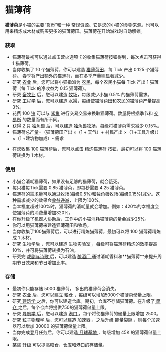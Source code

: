 # 猫薄荷
<p>
	<strong>
猫薄荷</strong>是小猫的主要“货币”和一种 <a href="?file=003-资源大全/005-资源介绍#常规资源">常规资源</a>。它是您的小猫的食物来源。也可以用来精炼成木材或购买更多的猫薄荷田。猫薄荷在开始游戏时自动解锁。
</p>
<div class="par-div" id="par-1">
	<h3 id="Production">
获取
	</h3>
	<ul>
		<li>
	猫薄荷最初可以通过点击营火选项卡的收集猫薄荷按钮得到，每次点击可获得 1 猫薄荷。
		</li>
		<li>
	当你收集了 10 个猫薄荷，你可以建造 <a href="?file=001-猫咪百科/01-建筑物/01-食物生产#猫薄荷田">猫薄荷田</a>，每 Tick 产出 0.125 个猫薄荷。
	春季将产出额外的猫薄荷，而在冬季产量则显著减少。
		</li>
		<li>
	研究 <a href="?file=001-猫咪百科/03-科学/01-科学#农业">农业</a> 后，您可以将小猫指派为 <a href="?file=001-猫咪百科/02-村庄#农民">农民</a>，每个农民小猫每 Tick 产出 1 猫薄荷（每 Tick 的净收益为 0.15 猫薄荷）。
		</li>
		<li>
	研究 <a href="?file=001-猫咪百科/03-科学/01-科学#畜牧业">畜牧业</a> 后，您可以建造 <a href="?file=001-猫咪百科/01-建筑物/01-食物生产#牧场">牧场</a>，每级减少小猫 0.5% 的猫薄荷需求。
		</li>
		<li>
	研究 <a href="?file=001-猫咪百科/03-科学/01-科学#工程学">工程学</a> 后，您可以建造 <a href="?file=001-猫咪百科/01-建筑物/01-食物生产#水渠">水渠</a>，每级使猫薄荷田和农民的猫薄荷产量提高 3%。
		</li>
		<li>
			花费 100 <a href="?file=003-资源大全/05-铁">
		 铁</a> 可以与 <a href="?file=001-猫咪百科/05-贸易">鲨鱼</a> 进行交易交易来换取猫薄荷。数量将根据季节和 <a href="?file=001-猫咪百科/01-建筑物/08-其它建筑#交易所">交易所</a> 的数量而有所不同。
		</li>
		<li>
	获得 2 只 <a href="?file=003-资源大全/45-独角兽">独角兽</a> 后，可以建造 <a href="?file=001-猫咪百科/01-建筑物/08-其它建筑#独角兽牧场">独角兽牧场</a>，每级将猫薄荷需求减少 0.15%。
		</li>
		<li>
	猫薄荷总产量=（猫薄荷田产出 ×（1 + 天气）+ 村民产出 ×（1 +工具升级））×（1 +建筑物加成）- 需求
		</li>
	</ul>
</div>

   <ul>
    <li>在您收集 100 猫薄荷后，您可以点击 精炼猫薄荷 按钮，最初可以将 100 猫薄荷转换为 1 木材。</li>
   </ul>

<div class="par-div" id="par-2">
	<h3 id="Uses">
使用
	</h3>
	<ul>
	<li>
	小猫会消耗猫薄荷，如果没有足够的猫薄荷，就会饿死。
	</li>
		<li>
	每只猫每Tick需要 0.85 猫薄荷，即每秒需要 4.25 猫薄荷。
	    </li>
		<li>
    猫薄荷的需求量可以通过牧场(每级0.5%)和独角兽牧场(每级0.15%)减少。这种需求减少的效果会<a href="?file=005-名词解释/04-收益递减">收益递减</a>，上限为100%。
		</li>
		<li>
	当幸福度超过100%时，猫薄荷的消耗量就会增加。例如：420%的幸福度会使猫薄荷的消费量增加320%。
		</li>
		<li>
	在你升级了<a href="?file=001-猫咪百科/04-工坊/01-升级#机器人协助">机器人协助</a>后，工作中的小猫消耗猫薄荷的量会减少25%。
		</li>
	</li>
		<li>
    你可以用猫薄荷来建造猫薄荷田和牧场。
		</li>
	</li>
	    <li>
    当你收集了100猫薄荷后，可以进行精炼猫薄荷，最初可以将 100 猫薄荷精炼成 1 木材。
		</li>
		<li>
	研究
			<a href="?file=001-猫咪百科/03-科学/01-科学#生物学">
		生物学后
			</a>
	，您可以建造
			<a href="?file=001-猫咪百科/01-建筑物/03-科学建筑#生物实验室">
		生物实验室
			</a>
	，每级可将猫薄荷精炼的效率提高10%，并可将猫薄荷转换为石油。
		</li>
		<li>
			研究完
			<a href="?file=001-猫咪百科/03-科学/01-科学#戏剧与诗歌">
				戏剧与诗歌
			</a>
			后，可以建造
			<a href="?file=001-猫咪百科/01-建筑物/08-其它建筑#酿酒厂">
				酿酒厂
			</a>
			通过消耗香料和**猫薄荷**来提升周期节日效果和节日增加比率。
		</li>
	</ul>
</div>
<div class="par-div" id="par-3">
	<h3 id="Storage">
存储
	</h3>
	<ul>
		<li>
	最初你只能存储 5000 猫薄荷，
	多出的猫薄荷会消失。
		</li>
		<li>
	研究
			<a href="?file=001-猫咪百科/03-科学/01-科学#农业">
		农业
			</a>
	后，您可以建立
			<a href="?file=001-猫咪百科/01-建筑物/04-存储建筑#粮仓">
		粮仓
			</a>
	，每级可以增加5000个猫薄荷储量上限。
		</li>
		<li>
    研究<a href="?file=001-猫咪百科/03-科学/01-科学#建筑业"> 建筑学 </a>之后，你可以建造仓库。期初，仓库不存储猫薄荷。在升级了<a href="?file=001-猫咪百科/04-工坊/01-升级#筒仓"> 筒仓 </a>之后，每个仓库将提供750的猫薄荷储量上限。
	    </li>
		<li>
	研究
			<a href="<a href="?file=001-猫咪百科/03-科学/01-科学#导航学">
		导航学
			</a>
	后，您可以建造
			<a href="?file=001-猫咪百科/01-建筑物/04-存储建筑#港口">
		港口
			</a>
	，每个将使猫薄荷的储量上限增加 2500。
		</li>
		<li>
	研究
			<a href="?file=001-猫咪百科/03-科学/01-科学#粒子物理学">
		粒子物理学
			</a>
	后，您可以建造
			<a href=""?file=001-猫咪百科/01-建筑物/05-资源建筑/#加速器">
		加速器
			</a>
	，之后升级
			<a href="?file=001-猫咪百科/04-工坊/01-升级#能量裂隙">
		能量裂隙
			</a>
	，则每个加速器可以增加 30000 的猫薄荷储量上限。
		</li>
		<li>
	当你完成登月任务后，你可以建造<a href="?file=001-猫咪百科/07-空间04-月球#月球基地"> 月球基地 </a>，每级增加 45K 的猫薄荷储量上限。
		</li>
		<li>
	某些
			<a href="?file=001-猫咪百科/04-工坊/01-升级">
		升级
			</a>
	可以提高粮仓，仓库和港口的存储量。
		</li>
	</ul>
</div>


